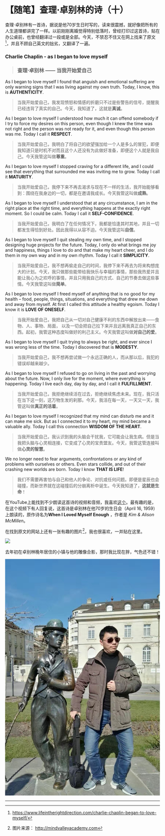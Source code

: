 

# 【随笔】查理⋅卓别林的诗（十）

查理⋅卓别林有一首诗，据说是他70岁生日时写的，读来很震撼，就好像把所有的人生道理都讲完了一样。以前刚刚离婚觉得特别低落时，曾经打印过这首诗，贴在办公桌前，也曾经翻译过一段或是全部。今天，不禁忍不住又在网上找来了原文[^1]，并且不顾自己英文的拙劣，又翻译了一遍。

### Charlie Chaplin - as I began to love myself 

> ### 查理⋅卓别林 —— 当我开始爱自己

As I began to love myself I found that anguish and emotional suffering are only warning signs that I was living against my own truth. Today, I know, this is **AUTHENTICITY**.

> 当我开始爱自己，我发现愤怒和情感的折磨只不过是些警告的信号，提醒我已经违背了真实的自己。今天，我知道了，这就是**真诚**。

As I began to love myself I understood how much it can offend somebody if I try to force my desires on this person, even though I knew the time was not right and the person was not ready for it, and even though this person was me. Today I call it **RESPECT**.

> 当我开始爱自己，我明白了将自己的欲望强加给一个人是多么的冒犯，即便我知道只是时机不对而且这个人还没有为此做好准备，即便这个人就是我自己。今天我管这叫做**尊重**。

As I began to love myself I stopped craving for a different life, and I could see that everything that surrounded me was inviting me to grow. Today I call it **MATURITY**.

> 当我开始爱自己，我停下来不再去渴求与现在不一样的生活，我开始能够看到：围绕在我身边的一切，都是在邀请我成长。今天我管这叫做**成熟**。

As I began to love myself I understood that at any circumstance, I am in the right place at the right time, and everything happens at the exactly right moment. So I could be calm. Today I call it **SELF-CONFIDENCE**.

> 当我开始爱自己，我明白了在任何情况下，我都是恰逢其时其地，并且一切都发生得恰到好处。因此我得以从容不迫。今天我管这叫**自信**。

As I began to love myself I quit stealing my own time, and I stopped designing huge projects for the future. Today, I only do what brings me joy and happiness, things I love to do and that make my heart cheer, and I do them in my own way and in my own rhythm. Today I call it **SIMPLICITY**.

>  当我开始爱自己，我不想再偷走自己的时间，我停下来不再去为将来构想庞大的计划。今天，我只做那些能带给我快乐与幸福的事情，那些我热爱并且能让我心为之欢呼的事情，并且只用我自己的方式、自己的节奏去做这些事情。今天我管这叫做**简单**。

As I began to love myself I freed myself of anything that is no good for my health – food, people, things, situations, and everything that drew me down and away from myself. At first I called this attitude a healthy egoism. Today I know it is **LOVE OF ONESELF**.

> 当我开始爱自己，我把自己从一切对自己健康不利的东西中解放出来——食物、人、事物、局面， 以及一切会把自己拉下来并且远离我真正自己的东西。起初，我管这种态度叫做好的利己主义。今天我管这叫做**对自己的爱**。

As I began to love myself I quit trying to always be right, and ever since I was wrong less of the time. Today I discovered that is **MODESTY**.

> 当我开始爱自己，我不想再尝试做一个永远正确的人，而从那以后，我犯的错误却越来越少。

As I began to love myself I refused to go on living in the past and worrying about the future. Now, I only live for the moment, where everything is happening. Today I live each day, day by day, and I call it **FULFILLMENT**.

> 当我开始爱自己，我拒绝继续活在过去，拒绝继续焦虑未来。现在，我只活在当下这一刻，这万物生发的刹那。今天，我活在每一天，一天又一天，我管这叫做**真正的活着**。

As I began to love myself I recognized that my mind can disturb me and it can make me sick. But as I connected it to my heart, my mind became a valuable ally. Today I call this connection **WISDOM OF THE HEART**.

> 当我开始爱自己，我认识到我的头脑会干扰我，它可能会让我生病。但是当我把头脑与心灵相连接，它变成了心灵的宝贵盟友。今天，我管这管连接叫做**心灵的智慧**。

We no longer need to fear arguments, confrontations or any kind of problems with ourselves or others. Even stars collide, and out of their crashing new worlds are born. Today I know **THAT IS LIFE**!

> 我们不需要再害怕与自己和他人的争论、对抗或任何问题。即便是星辰也会碰撞，而新世界就在这碰撞后的分崩离析中诞生。今天我知道了，**这就是生命**！



在YouTube上能找到不少朗读这首诗的视频和音频，我喜欢[这个](https://www.youtube.com/watch?v=62oby83NtGw)。最有趣的是，在这个视频下有人回复说，这首诗是卓别林在他70岁的生日会（April 16, 1959）上朗读的，原作诗名为**When I Loved Myself Enough** ，作者是 *Kim & Alison McMillen*。﻿

在找到原文的网站上还有一张有趣的图片[^2]，我也很喜欢，一并贴在这里。

![](https://www.lifeintherightdirection.com/wp-content/uploads/2014/04/celebrating-life-manifesto-infographic.jpg)



去年初在卓别林晚年居住的小镇与他的雕像合影，那时我比现在胖，气色还不错！

![](charlie.jpeg)

----

[^1]: <https://www.lifeintherightdirection.com/charlie-chaplin-began-to-love-myself/>
[^2]: 图片来源： <http://mindvalleyacademy.com>

